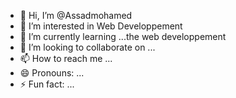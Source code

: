 - 👋 Hi, I’m @Assadmohamed
- 👀 I’m interested in Web Developpement
- 🌱 I’m currently learning ...the web developpement
- 💞️ I’m looking to collaborate on ...
- 📫 How to reach me ...
- 😄 Pronouns: ...
- ⚡ Fun fact: ...

<!---
Assadmohamed/Assadmohamed is a ✨ special ✨ repository because its `README.md` (this file) appears on your GitHub profile.
You can click the Preview link to take a look at your changes.
--->
